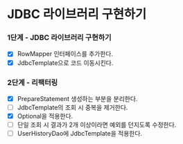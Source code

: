 # JDBC 라이브러리 구현하기

### 1단계 - JDBC 라이브러리 구현하기

- [x] RowMapper 인터페이스를 추가한다.
- [x] JdbcTemplate으로 코드 이동시킨다.

### 2단계 - 리팩터링

- [x] PrepareStatement 생성하는 부분을 분리한다.
- [ ] JdbcTemplate의 조회 시 중복을 제거한다.
- [x] Optional을 적용한다.
- [ ] 단일 조회 시 결과가 2개 이상이라면 예외를 던지도록 수정한다.
- [ ] UserHistoryDao에 JdbcTemplate을 적용한다.
